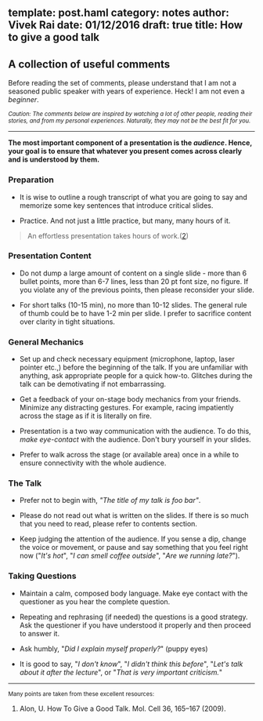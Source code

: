 template: post.haml
category: notes
author: Vivek Rai
date: 01/12/2016
draft: true
title: How to give a good talk
---
A collection of useful comments
---

Before reading the set of comments, please understand that I am not a seasoned
public speaker with years of experience. Heck! I am not even a *beginner*.

<small> *Caution: The comments below are inspired by watching a lot of other
people, reading their stories, and from my personal experiences. Naturally,
they may not be the best fit for you.* </small>

---------

**The most important component of a presentation is the *audience*. Hence, your
goal is to ensure that whatever you present comes across clearly and is
understood by them.**

### Preparation

* It is wise to outline a rough transcript of what you are going to say and
memorize some key sentences that introduce critical slides.

* Practice. And not just a little practice, but many, many hours of it.

> An effortless presentation takes hours of work.([2](http://www.forbes.com/sites/carminegallo/2014/03/17/the-one-habit-that-brilliant-ted-speakers-practice-up-to-200-times/))

### Presentation Content

* Do not dump a large amount of content on a single slide - more than
 6 bullet points, more than 6-7 lines, less than 20 pt font size, no figure. If
 you violate any of the previous points, then please reconsider your slide.

* For short talks (10-15 min), no more than 10-12 slides. The general rule of
thumb could be to have 1-2 min per slide. I prefer to sacrifice content over
clarity in tight situations.

### General Mechanics

* Set up and check necessary equipment (microphone, laptop, laser pointer etc.,)
 before the beginning of the talk. If you are unfamiliar with anything, ask
 appropriate people for a quick how-to. Glitches during the talk can be
 demotivating if not embarrassing.

* Get a feedback of your on-stage body mechanics from your friends. Minimize any
distracting gestures.
For example, racing impatiently across the stage as if it is literally on
fire.

* Presentation is a two way communication with the audience. To do this, *make
eye-contact* with the audience. Don't bury yourself in your slides.

* Prefer to walk across the stage (or available area) once in a while to ensure
 connectivity with the whole audience.

### The Talk

* Prefer not to begin with, *"The title of my talk is foo bar"*.

* Please do not read out what is written on the slides. If there is so
much that you need to read, please refer to contents section.

* Keep judging the attention of the audience. If you sense a dip, change the
voice or movement, or pause and say something that you feel right now ("*It's
hot*", "*I can smell coffee outside*", "*Are we running late?*").

### Taking Questions

* Maintain a calm, composed body language. Make eye contact with the questioner
as you hear the complete question.

* Repeating and rephrasing (if needed) the questions is a good strategy. Ask
 the questioner if you have understood it properly and then proceed to answer
 it.

* Ask humbly, "*Did I explain myself properly?*" (puppy eyes)

* It is good to say, "*I don't know*", "*I didn't think this before*", "*Let's talk
 about it after the lecture*", or "*That is very important criticism.*"

----------

<small> Many points are taken from these excellent resources:</small>

1. Alon, U. How To Give a Good Talk. Mol. Cell 36, 165–167 (2009).
